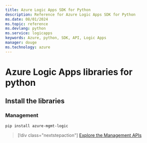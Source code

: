 ```yaml
---
title: Azure Logic Apps SDK for Python
description: Reference for Azure Logic Apps SDK for Python
ms.date: 08/01/2024
ms.topic: reference
ms.devlang: python
ms.service: logicapps
keywords: Azure, python, SDK, API, Logic Apps
manager: douge
ms.technology: azure
---
```

# Azure Logic Apps libraries for python

## Install the libraries


### Management

```bash
pip install azure-mgmt-logic
```
> [!div class="nextstepaction"]
> [Explore the Management APIs](/python/api/azure-mgmt-logic)